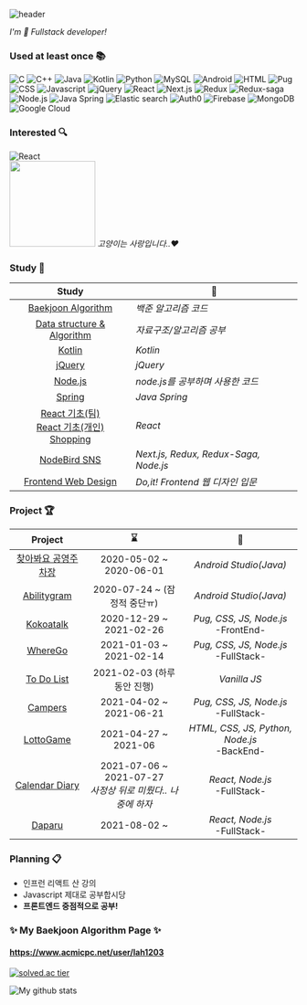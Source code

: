 <!--https://github.com/kyechan99/capsule-render-->
![header](https://capsule-render.vercel.app/api?type=soft&color=gradient&height=60&section=header&text=Coding%20History&fontSize=35&animation=twinkling)
<!--
## ⭐ Coding History ⭐ <!--[![Hits](https://hits.seeyoufarm.com/api/count/incr/badge.svg?url=https%3A%2F%2Fgithub.com%2FLAH1203&count_bg=%2379C83D&title_bg=%23555555&icon=&icon_color=%23E7E7E7&title=hits&edge_flat=false)](https://hits.seeyoufarm.com)-->

<!-- 👋
**LAH1203/LAH1203** is a ✨ _special_ ✨ repository because its `README.md` (this file) appears on your GitHub profile.
-->


*I'm 🐥 Fullstack developer!*

<!--
이모지 링크
https://github.com/ikatyang/emoji-cheat-sheet/blob/master/README.md
-->

### Used at least once :books:
<!--![Javascript](https://img.shields.io/amo/stars/javascript?color=yellow&label=Javascript&logo=Javascript)-->
<!-- icon url : https://simpleicons.org/ -->
![C](https://img.shields.io/badge/-C-A8B9CC?style=flat&logo=c&logoColor=white)
![C++](https://img.shields.io/badge/-C++-00599C?style=flat&logo=c%2B%2B&logoColor=white)
![Java](https://img.shields.io/badge/-Java-007396?style=flat&logo=java&logoColor=white)
![Kotlin](https://img.shields.io/badge/-Kotlin-0095D5?style=flat&logo=kotlin&logoColor=white)
![Python](https://img.shields.io/badge/-Python-3776AB?style=flat&logo=python&logoColor=white)
![MySQL](https://img.shields.io/badge/-MySQL-4479A1?style=flat&logo=MySQL&logoColor=white)
![Android](https://img.shields.io/badge/-Android-3DDC84?style=flat&logo=android&logoColor=white)
![HTML](https://img.shields.io/badge/-HTML-E34F26?style=flat&logo=html5&logoColor=white)
![Pug](https://img.shields.io/badge/-Pug-A86454?style=flat&logo=Pug&logoColor=white)
![CSS](https://img.shields.io/badge/-CSS-1572B6?style=flat&logo=css3&logoColor=white)
![Javascript](https://img.shields.io/badge/-Javascript-F7DF1E?style=flat&logo=javascript&logoColor=white)
![jQuery](https://img.shields.io/badge/-jQuery-0769AD?style=flat&logo=jquery&logoColor=white)
![React](https://img.shields.io/badge/-React-61DAFB?style=flat&logo=react&logoColor=white&fontColor=white)
![Next.js](https://img.shields.io/badge/-Next.js-000000?style=flat&logo=Next.js&logoColor=white&fontColor=white)
![Redux](https://img.shields.io/badge/-Redux-764ABC?style=flat&logo=Redux&logoColor=white&fontColor=white)
![Redux-saga](https://img.shields.io/badge/-Redux%20Saga-999999?style=flat&logo=Redux-Saga&logoColor=white&fontColor=white)
![Node.js](https://img.shields.io/badge/-Node.js-339933?style=flat&logo=node.js&logoColor=white)
![Java Spring](http://img.shields.io/badge/-Java%20Spring-6DB33F?style=flat&logo=spring&logoColor=white)
![Elastic search](http://img.shields.io/badge/-Elastic%20search-005571?style=flat&logo=Elasticsearch&logoColor=white)
![Auth0](http://img.shields.io/badge/-Auth0-EB5424?style=flat&logo=Auth0&logoColor=white)
![Firebase](http://img.shields.io/badge/-Firebase-FFCA28?style=flat&logo=Firebase&logoColor=white)
![MongoDB](http://img.shields.io/badge/-MongoDB-47A248?style=flat&logo=MongoDB&logoColor=white)
![Google Cloud](http://img.shields.io/badge/-Google%20Cloud-4285F4?style=flat&logo=Google%20Cloud&logoColor=white)


<!--
### Can Do 📫
![Android](https://img.shields.io/badge/-Android-3DDC84?style=flat&logo=android&logoColor=white)
![Web application](https://img.shields.io/badge/-Web%20Application-339933?style=flat&logo=node.js&logoColor=white)
-->

### Interested :mag:
![React](https://img.shields.io/badge/-React-61DAFB?style=flat&logo=react&logoColor=white&fontColor=white)
<br>
<img src="https://user-images.githubusercontent.com/57928612/110071130-dbcf8280-7dbe-11eb-8d42-7e0181a689ed.png" height="150">
*고양이는 사랑입니다..:heart:*

### Study 📖
| Study | 📎 |
| :----: | ------ |
| [Baekjoon Algorithm](https://github.com/LAH1203/Baekjoon_Algorithm) | *백준 알고리즘 코드* |
| [Data structure & Algorithm](https://github.com/LAH1203/My_Algorithm) | *자료구조/알고리즘 공부* |
| [Kotlin](https://github.com/LAH1203/Kotlin_study) | *Kotlin* |
| [jQuery](https://github.com/LAH1203/Study_jQuery) | *jQuery* |
| [Node.js](https://github.com/LAH1203/Study_nodejs) | *node.js를 공부하며 사용한 코드* |
| [Spring](https://github.com/LAH1203/Study_JavaSpring) | *Java Spring* |
| [React 기초(팀)](https://github.com/LAH1203/React_study)<br>[React 기초(개인)](https://github.com/LAH1203/React-with-Web-Game)<br>[Shopping](https://github.com/LAH1203/Clone-Shopping) | *React* |
| [NodeBird SNS](https://github.com/LAH1203/NodeBird-SNS) | *Next.js, Redux, Redux-Saga, Node.js* |
| [Frontend Web Design](https://github.com/LAH1203/Doit_FE_WebDesign) | *Do,it! Frontend 웹 디자인 입문* |

### Project 🏆
| Project | ⌛ | 📝 |
| :----: | :------: | :---: |
| [찾아봐요 공영주차장](https://github.com/LAH1203/Parking_Map) | 2020-05-02 ~ 2020-06-01 | *Android Studio(Java)* |
| [Abilitygram](https://github.com/sunjungAn/promotion_seoul) | 2020-07-24 ~ (잠정적 중단ㅠ) | *Android Studio(Java)* |
| [Kokoatalk](https://github.com/LAH1203/Kokoatalk) | 2020-12-29 ~ 2021-02-26 | *Pug, CSS, JS, Node.js*<br>-FrontEnd- |
| [WhereGo](https://github.com/LAH1203/WhereGo) | 2021-01-03 ~ 2021-02-14 | *Pug, CSS, JS, Node.js*<br>-FullStack- |
| [To Do List](https://github.com/LAH1203/ToDoList_VanillaJS) | 2021-02-03 (하루동안 진행) | *Vanilla JS* |
| [Campers](https://github.com/LAH1203/Software_Engineering_Project) | 2021-04-02 ~ 2021-06-21 | *Pug, CSS, JS, Node.js*<br>-FullStack- |
| [LottoGame](https://github.com/youngDaLee/LottoGame) | 2021-04-27 ~ 2021-06 | *HTML, CSS, JS, Python, Node.js*<br>-BackEnd- |
| [Calendar Diary](https://github.com/LAH1203/Calendar-Diary) | 2021-07-06 ~ 2021-07-27<br>*사정상 뒤로 미뤘다.. 나중에 하자* | *React, Node.js*<br>-FullStack- |
| [Daparu](https://github.com/LAH1203/Daparu) | 2021-08-02 ~ | *React, Node.js*<br>-FullStack- |

### Planning :clipboard:
+ 인프런 리액트 산 강의
+ Javascript 제대로 공부합시당
+ **프론트엔드 중점적으로 공부!**

<!--
### Challenge :crystal_ball:
| Challenge | ⌛ | 📎 |
| ---- | ---- | ----------- |
| 알고리즘 문제 하루 최소 두 문제! | 2021-02-04 ~ | [Baekjoon Algorithm](https://github.com/LAH1203/Baekjoon_Algorithm) & [Data structure & Algorithm](https://github.com/LAH1203/My_Algorithm) |
-->

### ✨ My Baekjoon Algorithm Page ✨
#### https://www.acmicpc.net/user/lah1203
[![solved.ac tier](http://mazassumnida.wtf/api/v2/generate_badge?boj=lah1203)](https://solved.ac/lah1203)

![My github stats](https://github-readme-stats.vercel.app/api?username=LAH1203&show_icons=true)

<!--
- 🔭 I’m currently working on ...
- 🌱 I’m currently learning ...
- 👯 I’m looking to collaborate on ...
- 🤔 I’m looking for help with ...
- 💬 Ask me about ...
- 📫 How to reach me: ...
- 😄 Pronouns: ...
- ⚡ Fun fact: ...
-->
